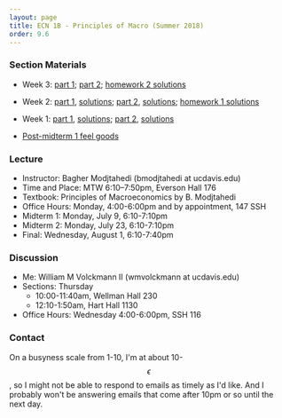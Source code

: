 ```yaml
---
layout: page
title: ECN 1B - Principles of Macro (Summer 2018)
order: 9.6
---
```


### Section Materials
* Week 3: [part 1](week3-part1.pdf); [part 2](week3-part2.pdf); [homework 2 solutions](homework2.pdf)
* Week 2: [part 1](week2-part1.pdf), [solutions](week2-part1-ans.pdf); [part 2](week2-part2.pdf), [solutions](week2-part2-ans.pdf); [homework 1 solutions](homework1.pdf)
* Week 1: [part 1](week1-part1.pdf), [solutions](week1-part1-ans.pdf); [part 2](week1-part2.pdf), [solutions](week1-part2-ans.pdf)

* [Post-midterm 1 feel goods](https://www.youtube.com/watch?v=_reps5BBHTs )


### Lecture
* Instructor: Bagher Modjtahedi (bmodjtahedi at ucdavis.edu)
* Time and Place: MTW 6:10–7:50pm, Everson Hall 176
* Textbook: Principles of Macroeconomics by B. Modjtahedi
* Office Hours: Monday, 4:00-6:00pm and by appointment, 147 SSH
* Midterm 1: Monday, July 9, 6:10-7:10pm
* Midterm 2: Monday, July 23, 6:10-7:10pm
* Final: Wednesday, August 1, 6:10-7:40pm


### Discussion
* Me: William M Volckmann II (wmvolckmann at ucdavis.edu)
* Sections: Thursday
  * 10:00-11:40am, Wellman Hall 230
  * 12:10-1:50am, Hart Hall 1130
* Office Hours: Wednesday 4:00-6:00pm, SSH 116

[comment]: <Office Hours: Tuesday 12-2pm, 116 SSH>


### Contact
On a busyness scale from 1-10, I'm at about 10-$$\epsilon$$, so I might not be
 able to respond to emails as timely as I'd like. And I probably won't be
 answering emails that come after 10pm or so until the next day.
